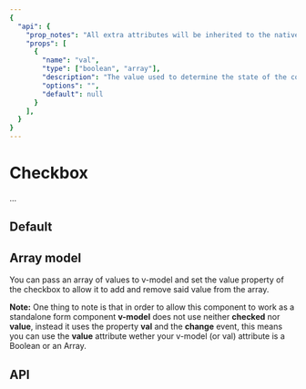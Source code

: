```yaml
---
{
  "api": {
    "prop_notes": "All extra attributes will be inherited to the native input.",
    "props": [
      {
        "name": "val",
        "type": ["boolean", "array"],
        "description": "The value used to determine the state of the component.\nIf not using v-model syntax this is the value you're aiming for.",
        "options": "",
        "default": null
      }
    ],
  }
}
---
```


# Checkbox

...

## Default

<Example>
  <component is="examples-KonCheckbox-default" />
  <template v-slot:snippet>
  
  <<< @/.vuepress/components/examples/KonCheckbox/default.vue
  
  </template>
</Example>


## Array model

You can pass an array of values to v-model and set the value property of the checkbox to allow it to add and remove said value from the array.

__Note:__ One thing to note is that in order to allow this component to work as a standalone form component **v-model** does not use neither **checked** nor **value**, instead it uses the property **val** and the **change** event, this means you can use the **value** attribute wether your v-model (or val) attribute is a Boolean or an Array.

<Example>
  <component is="examples-KonCheckbox-array" />
  <template v-slot:snippet>
  
  <<< @/.vuepress/components/examples/KonCheckbox/array.vue
  
  </template>
</Example>

## API

<API component="KonCheckbox" />
